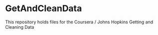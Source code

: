 # GetAndCleanData
This repository holds files for the Coursera / Johns Hopkins Getting and Cleaning Data
